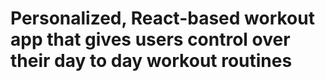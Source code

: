 # Personalized, React-based workout app that gives users control over their day to day workout routines 
